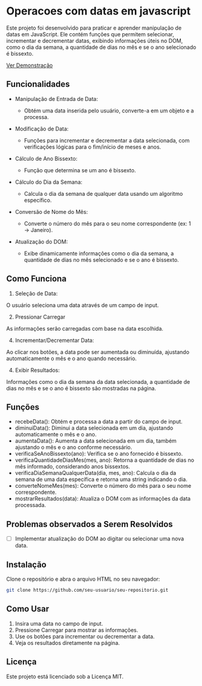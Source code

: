 # Operacoes com datas em javascript

Este projeto foi desenvolvido para praticar e aprender manipulação de datas em JavaScript. Ele contém funções que permitem selecionar, incrementar e decrementar datas, exibindo informações úteis no DOM, como o dia da semana, a quantidade de dias no mês e se o ano selecionado é bissexto.


<a href="https://brunomoraesdigital.github.io/operacoes-com-datas-em-javascript/" target="_blank" rel="noopener noreferrer">Ver Demonstração</a>


## Funcionalidades
- Manipulação de Entrada de Data:
  - Obtém uma data inserida pelo usuário, converte-a em um objeto e a processa.
- Modificação de Data:
  - Funções para incrementar e decrementar a data selecionada, com verificações lógicas para o fim/início de meses e anos.
- Cálculo de Ano Bissexto:
  - Função que determina se um ano é bissexto.
- Cálculo do Dia da Semana:
  - Calcula o dia da semana de qualquer data usando um algoritmo específico.
- Conversão de Nome do Mês:
  - Converte o número do mês para o seu nome correspondente (ex: 1 → Janeiro).
- Atualização do DOM:

  - Exibe dinamicamente informações como o dia da semana, a quantidade de dias no mês selecionado e se o ano é bissexto.
    
## Como Funciona
1. Seleção de Data:

O usuário seleciona uma data através de um campo de input.

2. Pressionar Carregar

As informações serão carregadas com base na data escolhida.

4. Incrementar/Decrementar Data:

Ao clicar nos botões, a data pode ser aumentada ou diminuída, ajustando automaticamente o mês e o ano quando necessário.

4. Exibir Resultados:

Informações como o dia da semana da data selecionada, a quantidade de dias no mês e se o ano é bissexto são mostradas na página.

## Funções

- recebeData(): Obtém e processa a data a partir do campo de input.
- diminuiData(): Diminui a data selecionada em um dia, ajustando automaticamente o mês e o ano.
- aumentaData(): Aumenta a data selecionada em um dia, também ajustando o mês e o ano conforme necessário.
- verificaSeAnoBissexto(ano): Verifica se o ano fornecido é bissexto.
- verificaQuantidadeDiasMes(mes, ano): Retorna a quantidade de dias no mês informado, considerando anos bissextos.
- verificaDiaSemanaQualquerData(dia, mes, ano): Calcula o dia da semana de uma data específica e retorna uma string indicando o dia.
- converteNomeMes(mes): Converte o número do mês para o seu nome correspondente.
- mostrarResultados(data): Atualiza o DOM com as informações da data processada.

## Problemas observados a Serem Resolvidos

- [ ] Implementar atualização do DOM ao digitar ou selecionar uma nova data.
  
## Instalação
Clone o repositório e abra o arquivo HTML no seu navegador:

```bash
git clone https://github.com/seu-usuario/seu-repositorio.git
```
## Como Usar
1. Insira uma data no campo de input.
2. Pressione Carregar para mostrar as informações.
3. Use os botões para incrementar ou decrementar a data.
4. Veja os resultados diretamente na página.

## Licença

Este projeto está licenciado sob a Licença MIT.

